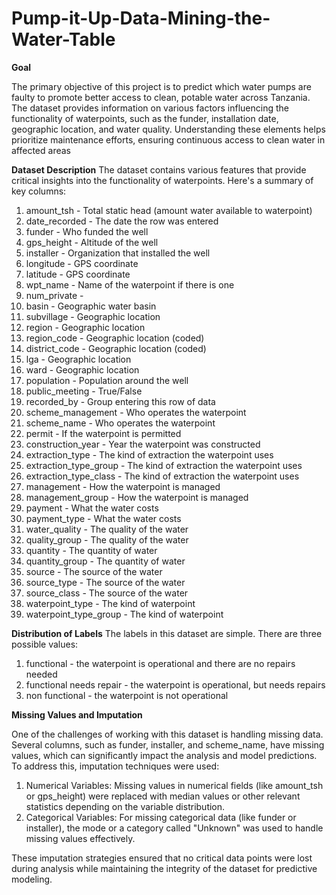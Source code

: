 # Pump-it-Up-Data-Mining-the-Water-Table
**Goal**

The primary objective of this project is to predict which water pumps are faulty to promote better access to clean, potable water across Tanzania. The dataset provides information on various factors influencing the functionality of waterpoints, such as the funder, installation date, geographic location, and water quality. Understanding these elements helps prioritize maintenance efforts, ensuring continuous access to clean water in affected areas

**Dataset Description**
The dataset contains various features that provide critical insights into the functionality of waterpoints. Here's a summary of key columns:
1) amount_tsh - Total static head (amount water available to waterpoint)
2) date_recorded - The date the row was entered
3) funder - Who funded the well
4) gps_height - Altitude of the well
5) installer - Organization that installed the well
6) longitude - GPS coordinate
7) latitude - GPS coordinate
8) wpt_name - Name of the waterpoint if there is one
9) num_private -
10) basin - Geographic water basin
11) subvillage - Geographic location
12) region - Geographic location
13) region_code - Geographic location (coded)
14) district_code - Geographic location (coded)
15) lga - Geographic location
16) ward - Geographic location
17) population - Population around the well
18) public_meeting - True/False
19) recorded_by - Group entering this row of data
20) scheme_management - Who operates the waterpoint
21) scheme_name - Who operates the waterpoint
22) permit - If the waterpoint is permitted
23) construction_year - Year the waterpoint was constructed
24) extraction_type - The kind of extraction the waterpoint uses
25) extraction_type_group - The kind of extraction the waterpoint uses
26) extraction_type_class - The kind of extraction the waterpoint uses
27) management - How the waterpoint is managed
28) management_group - How the waterpoint is managed
29) payment - What the water costs
30) payment_type - What the water costs
31) water_quality - The quality of the water
32) quality_group - The quality of the water
33) quantity - The quantity of water
35) quantity_group - The quantity of water
36) source - The source of the water
37) source_type - The source of the water
38) source_class - The source of the water
39) waterpoint_type - The kind of waterpoint
40) waterpoint_type_group - The kind of waterpoint

**Distribution of Labels**
The labels in this dataset are simple. There are three possible values:
1) functional - the waterpoint is operational and there are no repairs needed
2) functional needs repair - the waterpoint is operational, but needs repairs
3) non functional - the waterpoint is not operational

**Missing Values and Imputation**

One of the challenges of working with this dataset is handling missing data. Several columns, such as funder, installer, and scheme_name, have missing values, which can significantly impact the analysis and model predictions. To address this, imputation techniques were used:

1) Numerical Variables: Missing values in numerical fields (like amount_tsh or gps_height) were replaced with median values or other 
   relevant statistics depending on the variable distribution.
2) Categorical Variables: For missing categorical data (like funder or installer), the mode or a category called "Unknown" was used to 
   handle missing values effectively.

These imputation strategies ensured that no critical data points were lost during analysis while maintaining the integrity of the dataset for predictive modeling.
   
